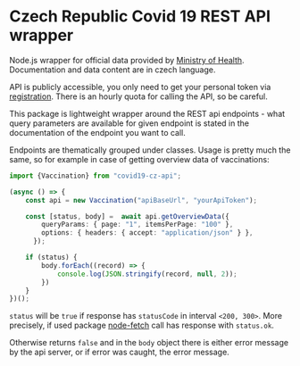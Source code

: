 # Czech Republic Covid 19 REST API wrapper

Node.js wrapper for official data provided by [Ministry of Health](https://onemocneni-aktualne.mzcr.cz/api/v3/docs). Documentation and data content are in czech language.

API is publicly accessible, you only need to get your personal token via [registration](https://onemocneni-aktualne.mzcr.cz/vytvorit-ucet). There is an hourly quota for calling the API, so be careful.

This package is lightweight wrapper around the REST api endpoints - what query parameters are available for given endpoint is stated in the documentation of the endpoint you want to call.

Endpoints are thematically grouped under classes. Usage is pretty much the same, so for example in case of getting overview data of vaccinations:

```ts
import {Vaccination} from "covid19-cz-api";

(async () => {
    const api = new Vaccination("apiBaseUrl", "yourApiToken");

    const [status, body] =  await api.getOverviewData({
        queryParams: { page: "1", itemsPerPage: "100" },
        options: { headers: { accept: "application/json" } },
      });

    if (status) {
        body.forEach((record) => {
            console.log(JSON.stringify(record, null, 2));
        })
    }
})();
```

`status` will be `true` if response has `statusCode` in interval `<200, 300>`. More precisely, if used package [node-fetch](https://www.npmjs.com/package/node-fetch) call has response with `status.ok`.

Otherwise returns `false` and in the `body` object there is either error message by the api server, or if error was caught, the error message.

